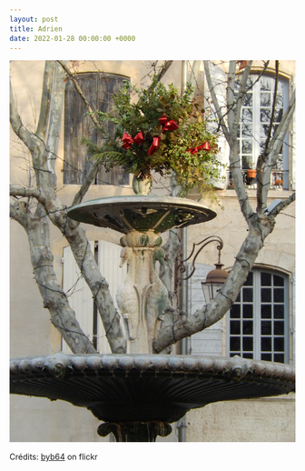 ```yaml
---
layout: post
title: Adrien
date: 2022-01-28 00:00:00 +0000
---
```


![Adrien](/images/2022-01-28.jpg)

Crédits: [byb64](https://www.flickr.com/people/50879678@N03/) on flickr
